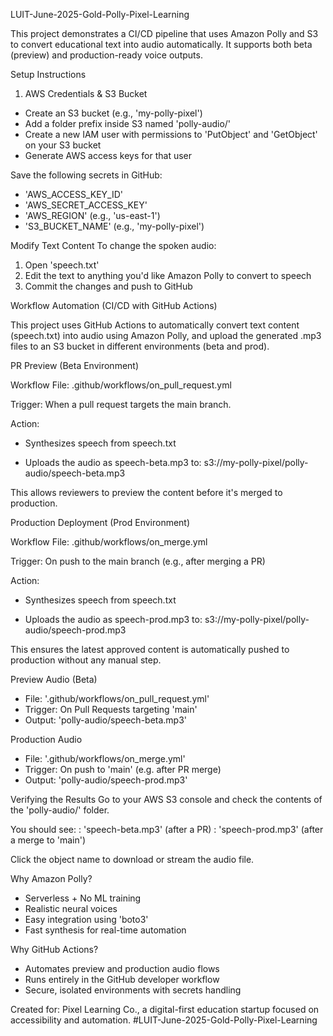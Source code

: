 LUIT-June-2025-Gold-Polly-Pixel-Learning

This project demonstrates a CI/CD pipeline that uses Amazon Polly and S3 to convert educational text into audio automatically. It supports both beta (preview) and production-ready voice outputs.


Setup Instructions

1. AWS Credentials & S3 Bucket
- Create an S3 bucket (e.g., 'my-polly-pixel')
- Add a folder prefix inside S3 named 'polly-audio/'
- Create a new IAM user with permissions to 'PutObject' and 'GetObject' on your S3 bucket
- Generate AWS access keys for that user

Save the following secrets in GitHub:
- 'AWS_ACCESS_KEY_ID'
- 'AWS_SECRET_ACCESS_KEY'
- 'AWS_REGION' (e.g., 'us-east-1')
- 'S3_BUCKET_NAME' (e.g., 'my-polly-pixel')


Modify Text Content
To change the spoken audio:

1. Open 'speech.txt'
2. Edit the text to anything you'd like Amazon Polly to convert to speech
3. Commit the changes and push to GitHub

Workflow Automation (CI/CD with GitHub Actions)

This project uses GitHub Actions to automatically convert text content (speech.txt) into audio using Amazon Polly, and upload the generated .mp3 files to an S3 bucket in different environments (beta and prod).

PR Preview (Beta Environment)

Workflow File: .github/workflows/on_pull_request.yml

Trigger: When a pull request targets the main branch.

Action:

- Synthesizes speech from speech.txt

- Uploads the audio as speech-beta.mp3 to: s3://my-polly-pixel/polly-audio/speech-beta.mp3

This allows reviewers to preview the content before it's merged to production.

Production Deployment (Prod Environment)

Workflow File: .github/workflows/on_merge.yml

Trigger: On push to the main branch (e.g., after merging a PR)

Action:

- Synthesizes speech from speech.txt

- Uploads the audio as speech-prod.mp3 to: s3://my-polly-pixel/polly-audio/speech-prod.mp3

This ensures the latest approved content is automatically pushed to production without any manual step.


Preview Audio (Beta)
- File: '.github/workflows/on_pull_request.yml'
- Trigger: On Pull Requests targeting 'main'
- Output: 'polly-audio/speech-beta.mp3'

Production Audio
- File: '.github/workflows/on_merge.yml'
- Trigger: On push to 'main' (e.g. after PR merge)
- Output: 'polly-audio/speech-prod.mp3'


Verifying the Results
Go to your AWS S3 console and check the contents of the 'polly-audio/' folder.

You should see:
: 'speech-beta.mp3' (after a PR)
: 'speech-prod.mp3' (after a merge to 'main')

Click the object name to download or stream the audio file.


Why Amazon Polly?
- Serverless + No ML training
- Realistic neural voices
- Easy integration using 'boto3'
- Fast synthesis for real-time automation

Why GitHub Actions?
- Automates preview and production audio flows
- Runs entirely in the GitHub developer workflow
- Secure, isolated environments with secrets handling


Created for:
Pixel Learning Co., a digital-first education startup focused on accessibility and automation.
#LUIT-June-2025-Gold-Polly-Pixel-Learning
